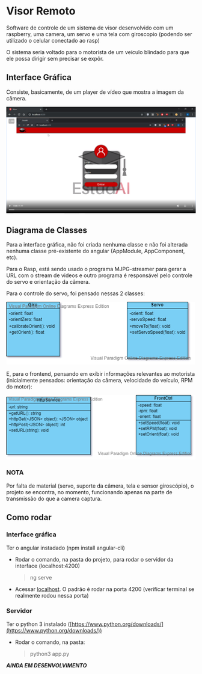 # Visor Remoto
Software de controle de um sistema de visor desenvolvido com um raspberry, uma camera, um servo e uma tela com giroscopio (podendo ser utilizado o celular conectado ao rasp)

O sistema seria voltado para o motorista de um veículo blindado para que ele possa dirigir sem precisar se expôr.

## Interface Gráfica
Consiste, basicamente, de um player de vídeo que mostra a imagem da câmera.

![esboco](/documentação/esboco.png) 

## Diagrama de Classes
Para a interface gráfica, não foi criada nenhuma classe e não foi alterada nenhuma classe pré-existente do angular (AppModule, AppComponent, etc).

Para o Rasp, está sendo usado o programa MJPG-streamer para gerar a URL com o stream de videos e outro programa é responsável pelo controle do servo e orientação da câmera.

Para o controle do servo, foi pensado nessas 2 classes:

![diagramaBackEnd](/documentação/diagramaClassesBck.png)

E, para o frontend, pensando em exibir informações relevantes ao motorista (inicialmente pensados: orientação da câmera, velocidade do veículo, RPM do motor):

![diagramaBackEnd](/documentação/diagramaClassesFrnt.png)

### NOTA
Por falta de material (servo, suporte da câmera, tela e sensor giroscópio), o projeto se encontra, no momento, funcionando apenas na parte de transmissão do que a camera captura.

## Como rodar
### Interface gráfica
Ter o angular instadado (npm install angular-cli)

- Rodar o comando, na pasta do projeto, para rodar o servidor da interface (localhost:4200)
  > ng serve
  
- Acessar [localhost](localhost:4200). O padrão é rodar na porta 4200 (verificar terminal se realmente rodou nessa porta)

### Servidor
Ter o python 3 instalado ([https://www.python.org/downloads/](https://www.python.org/downloads/))

- Rodar o comando, na pasta:
  > python3 app.py
  
__*****AINDA EM DESENVOLVIMENTO*****__
